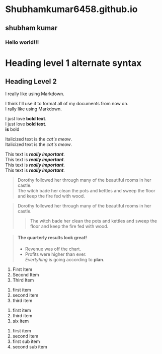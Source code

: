 
# Shubhamkumar6458.github.io

## shubham kumar

### Hello world!!!

Heading level 1 alternate syntax
======

Heading Level 2
------

I really like using Markdown.

I think I'll use it to format all of my documents from now on.  
I rally like using Markdown.  

I just love **bold text**.  
I just love __bold text__.  
**is** bold  

Italicized text is the *cat's meow*.  
Italicized text is the _cat's meow_.  

This text is ***really important***.  
This text is ___really important___.  
This text is __*really important*__.  
This text is **_really important_**.  

> Dorothy followed her through many of the beautiful rooms in her castle.  
> The witch bade her clean the pots and kettles and sweep the floor and keep the fire fed with wood.

> Dorothy followed her through many of the beautiful rooms in her castle.  
>> The witch bade her clean the pots and kettles and sweep the floor and keep the fire fed with wood.


> #### The quarterly results look great!  
>  - Revenue was off the chart.  
>  - Profits were higher than ever.  
>  *Evertyhing* is going according to **plan**. 

1. First Item  
2. Second Item  
3. Third Item  
>
1. first item
1. second item
3. third item
>
1. first item
3. third item
6. six item
>
1. first item
2. second item
  1. first sub item
  2. second sub item
